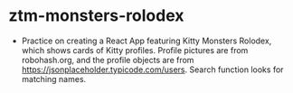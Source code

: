 # ztm-monsters-rolodex
 - Practice on creating a React App featuring Kitty Monsters Rolodex, which shows cards of Kitty profiles. Profile pictures are from robohash.org, and the profile objects are from https://jsonplaceholder.typicode.com/users. Search function looks for matching names.